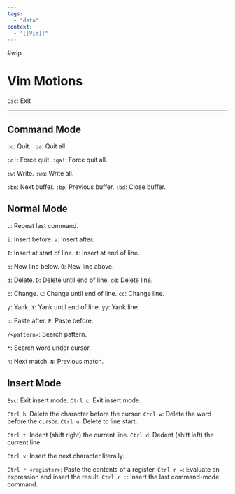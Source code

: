 ```yaml
---
tags:
  - "data"
context:
  - "[[Vim]]"
---
```


#wip

# Vim Motions

`Esc`: Exit

---

## Command Mode

`:q`: Quit.
`:qa`: Quit all.

`:q!`: Force quit.
`:qa!`: Force quit all.

`:w`: Write.
`:wa`: Write all.

`:bn`: Next buffer.
`:bp`: Previous buffer.
`:bd`: Close buffer.

## Normal Mode

`.`: Repeat last command.

`i`: Insert before.
`a`: Insert after.

`I`: Insert at start of line.
`A`: Insert at end of line.

`o`: New line below.
`O`: New line above.

`d`: Delete.
`D`: Delete until end of line.
`dd`: Delete line.

`c`: Change.
`C`: Change until end of line.
`cc`: Change line.

`y`: Yank.
`Y`: Yank until end of line.
`yy`: Yank line.

`p`: Paste after.
`P`: Paste before.

`/<pattern>`: Search pattern.

`*`: Search word under cursor.

`n`: Next match.
`N`: Previous match.



## Insert Mode

`Esc`: Exit insert mode.
`Ctrl c`: Exit insert mode.

`Ctrl h`: Delete the character before the cursor.
`Ctrl w`: Delete the word before the cursor.
`Ctrl u`: Delete to line start.

`Ctrl t`: Indent (shift right) the current line.
`Ctrl d`: Dedent (shift left) the current line.

`Ctrl v`: Insert the next character literally.

`Ctrl r <register>`: Paste the contents of a register.
`Ctrl r =`: Evaluate an expression and insert the result.
`Ctrl r :`: Insert the last command-mode command.
